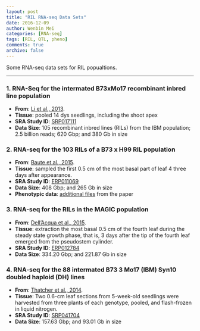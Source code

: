 ```yaml
---
layout: post
title: "RIL RNA-seq Data Sets"
date: 2016-12-09
author: Wenbin Mei
categories: [RNA-seq]  
tags: [RIL, QTL, pheno]  
comments: true  
archive: false
---
```





Some RNA-seq data sets for RIL popualtions.


------

### 1. RNA-Seq for the intermated B73xMo17 recombinant inbred line population

- **From**: [Li et al., 2013](http://journals.plos.org/plosgenetics/article?id=10.1371/journal.pgen.1003202).
- **Tissue**: pooled 14 dys seedlings, including the shoot apex  
- **SRA Study ID**: [SRP017111](https://trace.ncbi.nlm.nih.gov/Traces/sra/?study=SRP017111)
- **Data Size**: 105 recombinant inbred lines (RILs) from the IBM population; 2.5 billion reads; 620 Gbp; and 380 Gb in size



### 2. RNA-seq for the 103 RILs of a B73 x H99 RIL population

- **From**: [Baute et al., 2015](http://genomebiology.biomedcentral.com/articles/10.1186/s13059-015-0735-9).
- **Tissue**: sampled the first 0.5 cm of the most basal part of leaf 4 three days after appearance.
- **SRA Study ID**: [ERP011069](https://trace.ncbi.nlm.nih.gov/Traces/sra/?study=ERP011069)
- **Data Size**: 408 Gbp; and 265 Gb in size
- **Phenotypic data**: [additional files](https://static-content.springer.com/esm/art%3A10.1186%2Fs13059-015-0735-9/MediaObjects/13059_2015_735_MOESM3_ESM.xlsx) from the paper



### 3. RNA-seq for the RILs in the MAGIC population

- **From**: [Dell’Acqua et al., 2015](https://genomebiology.biomedcentral.com/articles/10.1186/s13059-015-0716-z).
- **Tissue**: extraction the most basal 0.5 cm of the fourth leaf during the steady state growth phase, that is, 3 days after the tip of the fourth leaf emerged from the pseudostem cylinder.
- **SRA Study ID**: [ERP012784](https://www.ncbi.nlm.nih.gov/Traces/study/?WebEnv=NCID_1_50963555_130.14.22.76_5555_1486660269_3544543543_0MetA0_S_HStore&query_key=61)
- **Data Size**: 334.20 Gbp; and 221.87 Gb in size



### 4. RNA-seq for the 88 intermated B73 3 Mo17 (IBM) Syn10 doubled haploid (DH) lines

- **From**: [Thatcher et al., 2014](http://www.plantcell.org/content/26/9/3472.long).
- **Tissue**: Two 0.6-cm leaf sections from 5-week-old seedlings were harvested from three plants of each genotype, pooled, and flash-frozen in liquid nitrogen.
- **SRA Study ID**: [SRP041704](https://www.ncbi.nlm.nih.gov/Traces/study/?WebEnv=NCID_1_50963555_130.14.22.76_5555_1486660269_3544543543_0MetA0_S_HStore&query_key=72)
- **Data Size**: 157.63 Gbp; and 93.01 Gb in size
